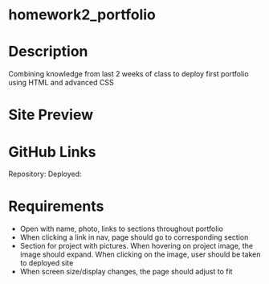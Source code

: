 # homework2_portfolio

# Description 
Combining knowledge from last 2 weeks of class to deploy first portfolio using HTML and advanced CSS

# Site Preview 

# GitHub Links 
Repository: 
Deployed: 

# Requirements 
- Open with name, photo, links to sections throughout portfolio 
- When clicking a link in nav, page should go to corresponding section
- Section for project with pictures. When hovering on project image, the image should expand. When clicking on the image, user should be taken to deployed site
- When screen size/display changes, the page should adjust to fit 